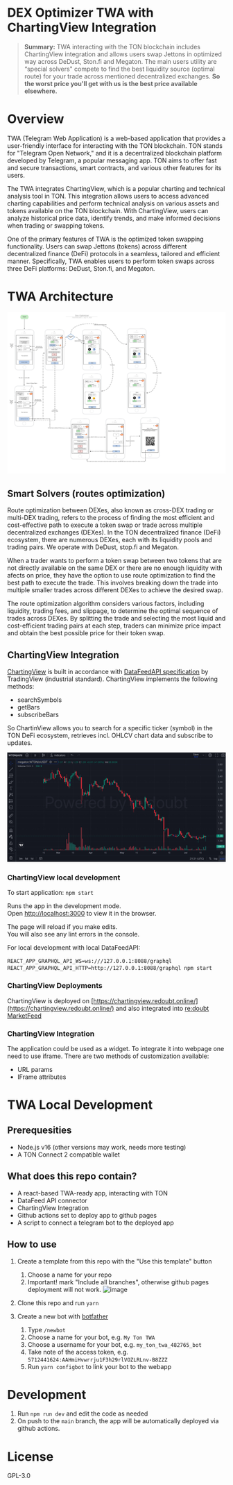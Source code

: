 # DEX Optimizer TWA with ChartingView Integration

> **Summary:** TWA interacting with the TON blockchain includes ChartingView integration and allows users swap Jettons 
> in optimized way across DeDust, Ston.fi and Megaton. The main users utility are “special solvers" compete to find the best liquidity source (optimal route) for your trade across mentioned decentralized exchanges. **So the worst price you'll get with us is the best price available elsewhere.**

# Overview

TWA (Telegram Web Application) is a web-based application that provides a user-friendly interface for interacting with the TON blockchain. TON stands for "Telegram Open Network," and it is a decentralized blockchain platform developed by Telegram, a popular messaging app. TON aims to offer fast and secure transactions, smart contracts, and various other features for its users.

The TWA integrates ChartingView, which is a popular charting and technical analysis tool in TON. This integration allows users to access advanced charting capabilities and perform technical analysis on various assets and tokens available on the TON blockchain. With ChartingView, users can analyze historical price data, identify trends, and make informed decisions when trading or swapping tokens.

One of the primary features of TWA is the optimized token swapping functionality. Users can swap Jettons (tokens) across different decentralized finance (DeFi) protocols in a seamless, tailored and efficient manner. Specifically, TWA enables users to perform token swaps across three DeFi platforms: DeDust, Ston.fi, and Megaton.

# TWA Architecture

![image](./docs/dex_optimizer.jpg)

## Smart Solvers (routes optimization)
Route optimization between DEXes, also known as cross-DEX trading or multi-DEX trading, refers to the process of finding the most efficient and cost-effective path to execute a token swap or trade across multiple decentralized exchanges (DEXes). In the TON decentralized finance (DeFi) ecosystem, there are numerous DEXes, each with its liquidity pools and trading pairs. We operate with DeDust, stop.fi and Megaton.

When a trader wants to perform a token swap between two tokens that are not directly available on the same DEX or there are no enough liquidity with afects on price, they have the option to use route optimization to find the best path to execute the trade. This involves breaking down the trade into multiple smaller trades across different DEXes to achieve the desired swap.

The route optimization algorithm considers various factors, including liquidity, trading fees, and slippage, to determine the optimal sequence of trades across DEXes. By splitting the trade and selecting the most liquid and cost-efficient trading pairs at each step, traders can minimize price impact and obtain the best possible price for their token swap.

## ChartingView Integration
[ChartingView](https://chartingview.co/) is built in accordance with [DataFeedAPI specification](https://www.tradingview.com/charting-library-docs/latest/connecting_data/Datafeed-API/)
by TradingView (industrial standard). ChartingView implements the following methods:
* searchSymbols
* getBars
* subscribeBars

So ChartinView allows you to search for a specific ticker (symbol) in the TON DeFi ecosystem, retrieves incl. OHLCV chart data and
subscribe to updates.

![image](./docs/chartingview.jpeg)

### ChartingView local development

To start application:
`npm start`

Runs the app in the development mode.\
Open [http://localhost:3000](http://localhost:3000) to view it in the browser.

The page will reload if you make edits.\
You will also see any lint errors in the console.

For local development with local DataFeedAPI:
```
REACT_APP_GRAPHQL_API_WS=ws:///127.0.0.1:8088/graphql REACT_APP_GRAPHQL_API_HTTP=http://127.0.0.1:8088/graphql npm start
```

### ChartingView Deployments

ChartingView is deployed on [https://chartingview.redoubt.online/](https://chartingview.redoubt.online/) and also
integrated into [re:doubt MarketFeed](https://beta.redoubt.online/feed/jettons)


### ChartingView Integration

The application could be used as a widget. To integrate it into webpage one need to use iframe. There are two
methods of customization available:
* URL params
* IFrame attributes


# TWA Local Development 

## Prerequesities
* Node.js v16 (other versions may work, needs more testing)
* A TON Connect 2 compatible wallet

## What does this repo contain?
* A react-based TWA-ready app, interacting with TON
* DataFeed API connector
* ChartingView Integration
* Github actions set to deploy app to github pages
* A script to connect a telegram bot to the deployed app

## How to use
1. Create a template from this repo with the "Use this template" button
   1. Choose a name for your repo
   2. Important! mark "Include all branches", otherwise github pages deployment will not work.
   ![image](https://user-images.githubusercontent.com/5641469/191731317-14e742fd-accb-47d4-a794-fad01148a377.png) 

2. Clone this repo and run `yarn`

3. Create a new bot with [botfather](https://t.me/botfather)
   1. Type `/newbot`
   2. Choose a name for your bot, e.g. `My Ton TWA`
   3. Choose a username for your bot, e.g. `my_ton_twa_482765_bot`
   4. Take note of the access token, e.g. `5712441624:AAHmiHvwrrju1F3h29rlVOZLRLnv-B8ZZZ`
   5. Run `yarn configbot` to link your bot to the webapp

# Development
1. Run `npm run dev` and edit the code as needed
2. On push to the `main` branch, the app will be automatically deployed via github actions.


# License
GPL-3.0





